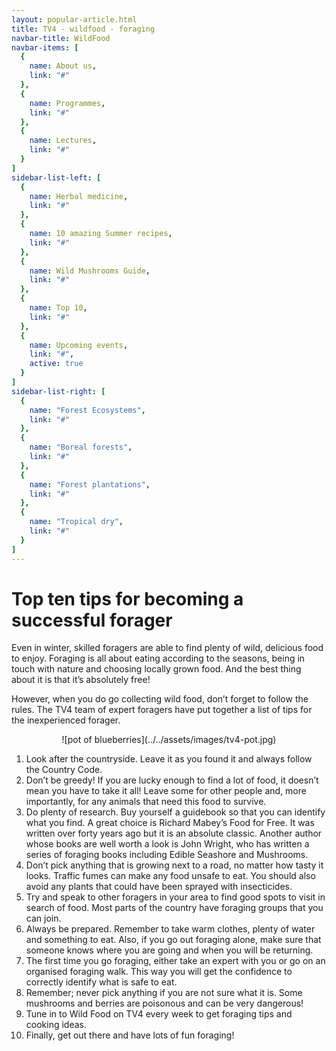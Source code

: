```yaml
---
layout: popular-article.html
title: TV4 - wildfood - foraging
navbar-title: WildFood
navbar-items: [
  {
    name: About us,
    link: "#"
  },
  {
    name: Programmes,
    link: "#"
  },
  {
    name: Lectures,
    link: "#"
  }
]
sidebar-list-left: [
  {
    name: Herbal medicine,
    link: "#"
  },
  {
    name: 10 amazing Summer recipes,
    link: "#"
  },
  {
    name: Wild Mushrooms Guide,
    link: "#"
  },
  {
    name: Top 10,
    link: "#"
  },
  {
    name: Upcoming events,
    link: "#",
    active: true
  }
]
sidebar-list-right: [
  {
    name: "Forest Ecosystems",
    link: "#"
  },
  {
    name: "Boreal forests",
    link: "#"
  },
  {
    name: "Forest plantations",
    link: "#"
  },
  {
    name: "Tropical dry",
    link: "#"
  }
]
---
```

# Top ten tips for becoming a successful forager

Even in winter, skilled foragers are able to find plenty of wild, delicious food to enjoy. Foraging is all about eating according to the seasons, being in touch with nature and choosing locally grown food. And the best thing about it is that it’s absolutely free!

However, when you do go collecting wild food, don’t forget to follow the rules. The TV4 team of expert foragers have put together a list of tips for the inexperienced forager.

<center>  ![pot of blueberries](../../assets/images/tv4-pot.jpg) </center>

1.  Look after the countryside. Leave it as you found it and always follow the Country Code.
2.  Don’t be greedy! If you are lucky enough to find a lot of food, it doesn’t mean you have to take it all! Leave some for other people and, more importantly, for any animals that need this food to survive.
3.  Do plenty of research. Buy yourself a guidebook so that you can identify what you find. A great choice is Richard Mabey’s Food for Free. It was written over forty years ago but it is an absolute classic. Another author whose books are well worth a look is John Wright, who has written a series of foraging books including Edible Seashore and Mushrooms.
4.  Don’t pick anything that is growing next to a road, no matter how tasty it looks. Traffic fumes can make any food unsafe to eat. You should also avoid any plants that could have been sprayed with insecticides.
5.  Try and speak to other foragers in your area to find good spots to visit in search of food. Most parts of the country have foraging groups that you can join.
6.  Always be prepared. Remember to take warm clothes, plenty of water and something to eat. Also, if you go out foraging alone, make sure that someone knows where you are going and when you will be returning.
7.  The first time you go foraging, either take an expert with you or go on an organised foraging walk. This way you will get the confidence to correctly identify what is safe to eat.
8.  Remember; never pick anything if you are not sure what it is. Some mushrooms and berries are poisonous and can be very dangerous!
9.  Tune in to Wild Food on TV4 every week to get foraging tips and cooking ideas.
10.  Finally, get out there and have lots of fun foraging!
